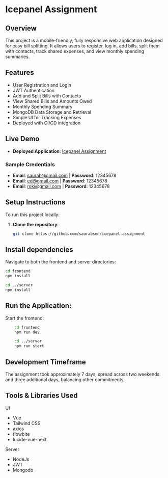 # Icepanel Assignment

## Overview

This project is a mobile-friendly, fully responsive web application designed for easy bill splitting. It allows users to register, log in, add bills, split them with contacts, track shared expenses, and view monthly spending summaries.

## Features

- User Registration and Login
- JWT Authentication
- Add and Split Bills with Contacts
- View Shared Bills and Amounts Owed
- Monthly Spending Summary
- MongoDB Data Storage and Retrieval
- Simple UI for Tracking Expenses
- Deployed with CI/CD integration

## Live Demo

- **Deployed Application**: [Icepanel Assignment](https://icepanel.netlify.app/login)

### Sample Credentials

- **Email**: saurab@gmail.com | **Password**: 12345678
- **Email**: ed@gmail.com | **Password**: 12345678
- **Email**: roki@gmail.com | **Password**: 12345678

## Setup Instructions

To run this project locally:

1. **Clone the repository**:
   ```bash
   git clone https://github.com/saurabsen/icepanel-assignment
   ```

## Install dependencies

Navigate to both the frontend and server directories:

```bash
cd frontend
npm install
```

```bash
cd ../server
npm install
```

## Run the Application:

Start the frontend:

```bash
    cd frontend
    npm run dev
```

```bash
    cd ../server
    npm run start
```

## Development Timeframe

The assignment took approximately 7 days, spread across two weekends and three additional days, balancing other commitments.

## Tools & Libraries Used

UI

- Vue
- Tailwind CSS
- axios
- flowbite
- lucide-vue-next

Server

- NodeJs
- JWT
- Mongodb
